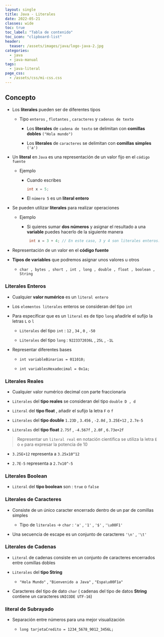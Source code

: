 ```yaml
---
layout: single
title: Java - Literales
date: 2022-05-21
classes: wide
toc: true
toc_label: "Tabla de contenido"
toc_icon: "clipboard-list"
header:
  teaser: /assets/images/java/logo-java-2.jpg
categories:
  - java
  - java-manual
tags:
  - java-literal
page_css: 
  - /assets/css/mi-css.css
---
```


## Concepto

* Los **literales** pueden ser de diferentes tipos

  * Tipo ``enteros`` , ``flotantes`` , ``caracteres`` y ``cadenas de texto`` 

     * Los **literales** de ``cadena de texto`` se delimitan con **comillas dobles** ``("Hola mundo")`` 

     * Los **literales** de ``caracteres`` se delimitan con **comillas simples** ``('a')``

* Un **literal** en ``Java`` es una representación de un valor fijo en el ``código fuente``

  * Ejemplo 
  
    * Cuando escribes 
    
        ```java
        int x = 5;
        ```
    
    * El ``número 5`` es un **literal entero** 

* Se pueden utilizar **literales** para realizar operaciones

  * Ejemplo
  
    * Si quieres sumar **dos números** y asignar el resultado a una **variable** puedes hacerlo de la siguiente manera
    
      ```java
       int x = 3 + 4; // En este caso, 3 y 4 son literales enteros.
      ```    

* Representación de un valor en el **código fuente**

* **Tipos de variables** que podremos asignar unos valores u otros

  * ``char , bytes , short , int , long , double , float , boolean , String``

### Literales Enteros

* Cualquier **valor numérico** es un ``literal entero``

* Los ``elementos literales`` enteros se consideran del tipo ``int``

* Para especificar que es un ``literal`` es de tipo ``long`` añadirle el sufijo la letras ``L`` o ``l``

  * ``Literales`` del tipo ``int`` : ``12`` , ``34`` , ``0`` , ``-50``

  * ``Literales`` del tipo ``long`` : ``9223372036L`` , ``25L`` , ``-1L``

* Representar diferentes bases

  * ``int variableBinarias = 011010;``

  * ``int variablesHexadecimal = 0x1a;``
  
### Literales Reales

* Cualquier valor numérico decimal con parte fraccionaria

* ``Literales`` del **tipo reales** se consideran del tipo ``double D , d``

* ``Literal`` del **tipo float** , añadir el sufijo la letra ``F`` o ``f``

* ``Literales`` del **tipo double** ``1.23D`` , ``3.456`` , ``-2.0d`` , ``3.25E+12`` , ``2.7e-5``

* ``Literales`` del **tipo float** ``2.75f`` , ``-4.567f`` , ``2.0F`` , ``6.73e+2f``
  
> Representar un ``literal real`` en notación cientifica se utiliza la letra ``E`` o ``e`` para expresar la potencia de 10

* ``3.25E+12`` representa a ``3.25x10^12``

* ``2.7E-5`` representa a ``2.7x10^-5``

### Literales Boolean

* ``Literal`` del **tipo boolean** son : ``true`` o ``false``

### Literales de Caracteres

* Consiste de un único caracter encerrado dentro de un par de comillas simples

  * Tipo de ``literales`` → ``char`` : ``'a'`` , ``'1'`` , ``'$'`` , ``'\u00F1'``

* Una secuencia de escape es un conjunto de caracteres ``'\n'`` , ``'\t'``

### Literales de Cadenas

* ``Literal`` de cadenas consiste en un conjunto de caracteres encerrados entre comillas dobles

* ``Literales`` del **tipo String**

  * ``"Hola Mundo"`` , ``"Bienvenido a Java"`` , ``"Espa\u00F1a"``

* Caracteres del tipo de dato ``char`` ( cadenas del tipo de datos **String** contiene un caracteres ``UNICODE UTF-16``)

### literal de Subrayado

* Separación entre números para una mejor visualización

  * ``long tarjetaCredito = 1234_5678_9012_3456L;``